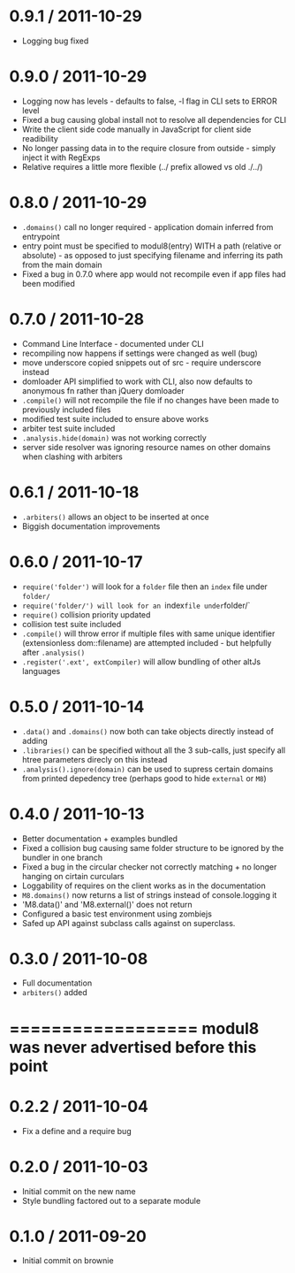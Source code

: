 0.9.1 / 2011-10-29
==================
  * Logging bug fixed

0.9.0 / 2011-10-29
==================
  * Logging now has levels - defaults to false, -l flag in CLI sets to ERROR level
  * Fixed a bug causing global install not to resolve all dependencies for CLI
  * Write the client side code manually in JavaScript for client side readibility
  * No longer passing data in to the require closure from outside - simply inject it with RegExps
  * Relative requires a little more flexible (../ prefix allowed vs old ./../)

0.8.0 / 2011-10-29
==================
  * `.domains()` call no longer required - application domain inferred from entrypoint
  * entry point must be specified to modul8(entry) WITH a path (relative or absolute) -
  as opposed to just specifying filename and inferring its path from the main domain
  * Fixed a bug in 0.7.0 where app would not recompile even if app files had been modified

0.7.0 / 2011-10-28
==================
  * Command Line Interface - documented under CLI
  * recompiling now happens if settings were changed as well (bug)
  * move underscore copied snippets out of src - require underscore instead
  * domloader API simplified to work with CLI, also now defaults to anonymous fn rather than jQuery domloader
  * `.compile()` will not recompile the file if no changes have been made to previously included files
  * modified test suite included to ensure above works
  * arbiter test suite included
  * `.analysis.hide(domain)` was not working correctly
  * server side resolver was ignoring resource names on other domains when clashing with arbiters

0.6.1 / 2011-10-18
==================
  * `.arbiters()` allows an object to be inserted at once
  * Biggish documentation improvements

0.6.0 / 2011-10-17
==================
  * `require('folder')` will look for a `folder` file then an `index` file under `folder/`
  * `require('folder/') will look for an `index` file under `folder/`
  * `require()` collision priority updated
  *  collision test suite included
  * `.compile()` will throw error if multiple files with same unique identifier (extensionless dom::filename) are attempted included - but helpfully after `.analysis()`
  * `.register('.ext', extCompiler)` will allow bundling of other altJs languages

0.5.0 / 2011-10-14
==================
  * `.data()` and `.domains()` now both can take objects directly instead of adding
  * `.libraries()` can be specified without all the 3 sub-calls, just specify all htree parameters direcly on this instead
  * `.analysis().ignore(domain)` can be used to supress certain domains from printed depedency tree (perhaps good to hide `external` or `M8`)

0.4.0 / 2011-10-13
==================
  * Better documentation + examples bundled
  * Fixed a collision bug causing same folder structure to be ignored by the bundler in one branch
  * Fixed a bug in the circular checker not correctly matching + no longer hanging on cirtain curculars
  * Loggability of requires on the client works as in the documentation
  * `M8.domains()` now returns a list of strings instead of console.logging it
  * 'M8.data()' and 'M8.external()' does not return
  * Configured a basic test environment using zombiejs
  * Safed up API against subclass calls against on superclass.

0.3.0 / 2011-10-08
==================

  * Full documentation
  * `arbiters()` added

==================
  modul8 was never advertised before this point
==================

0.2.2 / 2011-10-04
==================

  * Fix a define and a require bug

0.2.0 / 2011-10-03
==================

  * Initial commit on the new name
  * Style bundling factored out to a separate module

0.1.0 / 2011-09-20
==================

  * Initial commit on brownie
